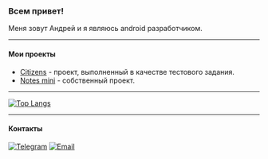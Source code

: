 ### Всем привет!

Меня зовут Андрей и я являюсь android разработчиком.
***

#### Мои проекты

* [Citizens] - проект, выполненный в качестве тестового задания.
* [Notes mini] - собственный проект.

[Citizens]: https://github.com/Loskon/android-citizens
[Notes mini]: https://github.com/Loskon/android-notes-mini

***

[![Top Langs](https://github-readme-stats.vercel.app/api/top-langs/?username=loskon&layout=compact)](https://github.com/Loskon/Loskon)

***

#### Контакты

[![Telegram](https://img.shields.io/badge/Telegram-2CA5E0?style=for-the-badge&logo=telegram&logoColor=white)](https://t.me/loskon)
[![Email](https://img.shields.io/badge/Gmail-D14836?style=for-the-badge&logo=gmail&logoColor=white)](mailto:andreyrochev23@gmail.com)


<!--
- 🔭 I’m currently working on ...
- 🌱 I’m currently learning ...
- 👯 I’m looking to collaborate on ...
- 🤔 I’m looking for help with ...
- 💬 Ask me about ...
- 📫 How to reach me: ...
- 😄 Pronouns: ...
- ⚡ Fun fact: I started programming because I didn't like the standard notes on a smartphone
-->
